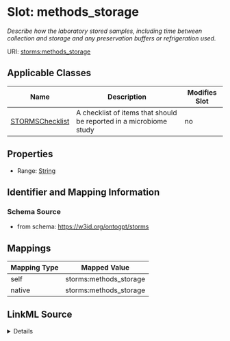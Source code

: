 

# Slot: methods_storage


_Describe how the laboratory stored samples, including time between collection and storage and any preservation buffers or refrigeration used._



URI: [storms:methods_storage](http://w3id.org/ontogpt/storms/methods_storage)



<!-- no inheritance hierarchy -->





## Applicable Classes

| Name | Description | Modifies Slot |
| --- | --- | --- |
| [STORMSChecklist](STORMSChecklist.md) | A checklist of items that should be reported in a microbiome study |  no  |







## Properties

* Range: [String](String.md)





## Identifier and Mapping Information







### Schema Source


* from schema: https://w3id.org/ontogpt/storms




## Mappings

| Mapping Type | Mapped Value |
| ---  | ---  |
| self | storms:methods_storage |
| native | storms:methods_storage |




## LinkML Source

<details>
```yaml
name: methods_storage
description: Describe how the laboratory stored samples, including time between collection
  and storage and any preservation buffers or refrigeration used.
from_schema: https://w3id.org/ontogpt/storms
rank: 1000
alias: methods_storage
owner: STORMSChecklist
domain_of:
- STORMSChecklist
slot_group: methods
range: string

```
</details>